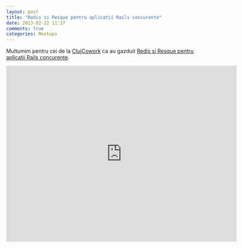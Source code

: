 ```yaml
---
layout: post
title: "Redis si Resque pentru aplicatii Rails concurente"
date: 2013-02-22 11:37
comments: true
categories: Meetups
---
```


Multumim pentru cei de la [ClujCowork](http://clujcowork.ro/) ca au gazduit [Redis si Resque pentru aplicatii Rails concurente](http://www.meetup.com/cluj-rb/events/103641692/).

<iframe src="http://www.slideshare.net/florin555/slideshelf" width="615px" height="470px" frameborder="0" marginwidth="0" marginheight="0" scrolling="no" style="border:none;" allowfullscreen webkitallowfullscreen mozallowfullscreen></iframe>
